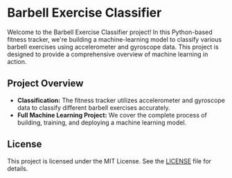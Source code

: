 # Barbell Exercise Classifier

Welcome to the Barbell Exercise Classifier project! In this Python-based fitness tracker, we're building a machine-learning model to classify various barbell exercises using accelerometer and gyroscope data. This project is designed to provide a comprehensive overview of machine learning in action.

## Project Overview

- **Classification:** The fitness tracker utilizes accelerometer and gyroscope data to classify different barbell exercises accurately.
- **Full Machine Learning Project:** We cover the complete process of building, training, and deploying a machine learning model.


## License

This project is licensed under the MIT License. See the [LICENSE](LICENSE) file for details.

